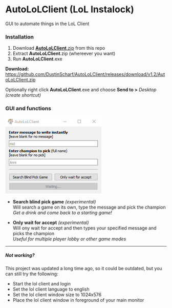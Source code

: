 # AutoLoLClient (LoL Instalock)
GUI to automate things in the LoL Client  

### Installation
1. Download [**AutoLoLClient**.zip](https://github.com/DustinScharf/AutoLoLClient/releases/download/v1.2/AutoLoLClient.zip "Click here to download AutoLolClient") from this repo
2. Extract **AutoLoLClient**.zip (whereever you want)
3. Run **AutoLoLClient**.exe  

**Download:** https://github.com/DustinScharf/AutoLoLClient/releases/download/v1.2/AutoLoLClient.zip  

Optionally right click **AutoLoLClient**.exe and choose **Send to >** _Desktop (create shortcut)_  

### GUI and functions
![This image shows the GUI of AutoLoLClient](AutoLoLClient/window.png "The AutoLoLClient GUI")  
- **Search blind pick game** _(experimental)_  
Will search a game on its own, type the message and pick the champion  
_Get a drink and come back to a starting game!_

- **Only wait for accept** _(experimental)_  
Will ony wait for accept and then types your specified message and picks the champion  
_Useful for multiple player lobby or other game modes_

<hr>

##### Not working?
This project was updated a long time ago, so it could be outdated, but you can still try the following:
- Start the lol client and login
- Set the lol client language to english
- Set the lol client window size to 1024x576
- Place the lol client window in foreground of your main monitor
